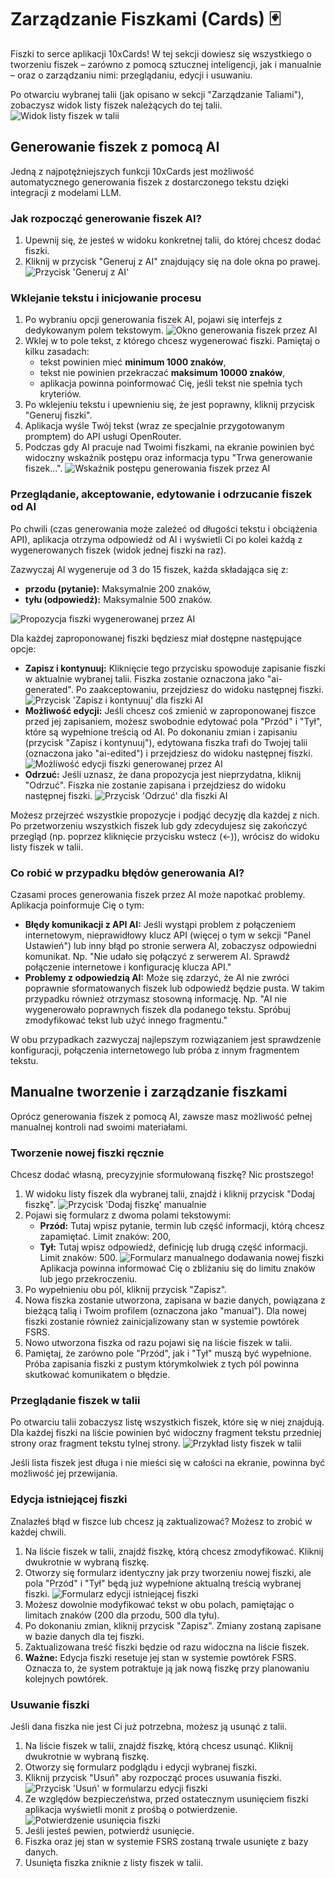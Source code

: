 # Zarządzanie Fiszkami (Cards) 🃏

Fiszki to serce aplikacji 10xCards! W tej sekcji dowiesz się wszystkiego o tworzeniu fiszek – zarówno z pomocą sztucznej inteligencji, jak i manualnie – oraz o zarządzaniu nimi: przeglądaniu, edycji i usuwaniu.

Po otwarciu wybranej talii (jak opisano w sekcji "Zarządzanie Taliami"), zobaczysz widok listy fiszek należących do tej talii. ![Widok listy fiszek w talii](images/pl_03_widok_listy_fiszek.png)

## Generowanie fiszek z pomocą AI

Jedną z najpotężniejszych funkcji 10xCards jest możliwość automatycznego generowania fiszek z dostarczonego tekstu dzięki integracji z modelami LLM.

### Jak rozpocząć generowanie fiszek AI?

1.  Upewnij się, że jesteś w widoku konkretnej talii, do której chcesz dodać fiszki.
2.  Kliknij w przycisk "Generuj z AI" znajdujący się na dole okna po prawej.
    ![Przycisk 'Generuj z AI'](images/pl_03_przycisk_generuj_z_ai.png)

### Wklejanie tekstu i inicjowanie procesu

1.  Po wybraniu opcji generowania fiszek AI, pojawi się interfejs z dedykowanym polem tekstowym.
    ![Okno generowania fiszek przez AI](images/pl_03_okno_generowania_z_ai.png)
2.  Wklej w to pole tekst, z którego chcesz wygenerować fiszki. Pamiętaj o kilku zasadach:
    *   tekst powinien mieć **minimum 1000 znaków**,
    *   tekst nie powinien przekraczać **maksimum 10000 znaków**,
    *   aplikacja powinna poinformować Cię, jeśli tekst nie spełnia tych kryteriów.
3.  Po wklejeniu tekstu i upewnieniu się, że jest poprawny, kliknij przycisk "Generuj fiszki".
4.  Aplikacja wyśle Twój tekst (wraz ze specjalnie przygotowanym promptem) do API usługi OpenRouter.
5.  Podczas gdy AI pracuje nad Twoimi fiszkami, na ekranie powinien być widoczny wskaźnik postępu oraz informacja typu "Trwa generowanie fiszek...".
    ![Wskaźnik postępu generowania fiszek przez AI](images/pl_03_ai_wskaznik_postepu.png)

### Przeglądanie, akceptowanie, edytowanie i odrzucanie fiszek od AI

Po chwili (czas generowania może zależeć od długości tekstu i obciążenia API), aplikacja otrzyma odpowiedź od AI i wyświetli Ci po kolei każdą z wygenerowanych fiszek (widok jednej fiszki na raz).

Zazwyczaj AI wygeneruje od 3 do 15 fiszek, każda składająca się z:
*   **przodu (pytanie):** Maksymalnie 200 znaków,
*   **tyłu (odpowiedź):** Maksymalnie 500 znaków.

![Propozycja fiszki wygenerowanej przez AI](images/pl_03_AI_lista_propozycji_fiszek.png)

Dla każdej zaproponowanej fiszki będziesz miał dostępne następujące opcje:

*   **Zapisz i kontynuuj:** Kliknięcie tego przycisku spowoduje zapisanie fiszki w aktualnie wybranej talii. Fiszka zostanie oznaczona jako "ai-generated". Po zaakceptowaniu, przejdziesz do widoku następnej fiszki.
    ![Przycisk 'Zapisz i kontynuuj' dla fiszki AI](images/pl_03_AI_przycisk_zapisz.png)
*   **Możliwość edycji:** Jeśli chcesz coś zmienić w zaproponowanej fiszce przed jej zapisaniem, możesz swobodnie edytować pola "Przód" i "Tył", które są wypełnione treścią od AI. Po dokonaniu zmian i zapisaniu (przycisk "Zapisz i kontynuuj"), edytowana fiszka trafi do Twojej talii (oznaczona jako "ai-edited") i przejdziesz do widoku następnej fiszki.
    ![Możliwość edycji fiszki generowanej przez AI](images/pl_03_AI_mozliwosc_edycji.png)
*   **Odrzuć:** Jeśli uznasz, że dana propozycja jest nieprzydatna, kliknij "Odrzuć". Fiszka nie zostanie zapisana i przejdziesz do widoku następnej fiszki.
    ![Przycisk 'Odrzuć' dla fiszki AI](images/pl_03_AI_przycisk_odrzuc.png)

Możesz przejrzeć wszystkie propozycje i podjąć decyzję dla każdej z nich. Po przetworzeniu wszystkich fiszek lub gdy zdecydujesz się zakończyć przegląd (np. poprzez kliknięcie przycisku wstecz (<-)), wrócisz do widoku listy fiszek w talii.

### Co robić w przypadku błędów generowania AI?

Czasami proces generowania fiszek przez AI może napotkać problemy. Aplikacja poinformuje Cię o tym:

*   **Błędy komunikacji z API AI:** Jeśli wystąpi problem z połączeniem internetowym, nieprawidłowy klucz API (więcej o tym w sekcji "Panel Ustawień") lub inny błąd po stronie serwera AI, zobaczysz odpowiedni komunikat. Np. "Nie udało się połączyć z serwerem AI. Sprawdź połączenie internetowe i konfigurację klucza API."
*   **Problemy z odpowiedzią AI:** Może się zdarzyć, że AI nie zwróci poprawnie sformatowanych fiszek lub odpowiedź będzie pusta. W takim przypadku również otrzymasz stosowną informację. Np. "AI nie wygenerowało poprawnych fiszek dla podanego tekstu. Spróbuj zmodyfikować tekst lub użyć innego fragmentu."

W obu przypadkach zazwyczaj najlepszym rozwiązaniem jest sprawdzenie konfiguracji, połączenia internetowego lub próba z innym fragmentem tekstu.

## Manualne tworzenie i zarządzanie fiszkami

Oprócz generowania fiszek z pomocą AI, zawsze masz możliwość pełnej manualnej kontroli nad swoimi materiałami.

### Tworzenie nowej fiszki ręcznie

Chcesz dodać własną, precyzyjnie sformułowaną fiszkę? Nic prostszego!

1.  W widoku listy fiszek dla wybranej talii, znajdź i kliknij przycisk "Dodaj fiszkę".
    ![Przycisk 'Dodaj fiszkę' manualnie](images/pl_03_przycisk_dodaj_manualnie.png)
2.  Pojawi się formularz z dwoma polami tekstowymi:
    *   **Przód:** Tutaj wpisz pytanie, termin lub część informacji, którą chcesz zapamiętać. Limit znaków: 200,
    *   **Tył:** Tutaj wpisz odpowiedź, definicję lub drugą część informacji. Limit znaków: 500.
    ![Formularz manualnego dodawania nowej fiszki](images/pl_03_formularz_manualnego_dodawania.png)
    Aplikacja powinna informować Cię o zbliżaniu się do limitu znaków lub jego przekroczeniu.
3.  Po wypełnieniu obu pól, kliknij przycisk "Zapisz".
4.  Nowa fiszka zostanie utworzona, zapisana w bazie danych, powiązana z bieżącą talią i Twoim profilem (oznaczona jako "manual"). Dla nowej fiszki zostanie również zainicjalizowany stan w systemie powtórek FSRS.
5.  Nowo utworzona fiszka od razu pojawi się na liście fiszek w talii.
6.  Pamiętaj, że zarówno pole "Przód", jak i "Tył" muszą być wypełnione. Próba zapisania fiszki z pustym którymkolwiek z tych pól powinna skutkować komunikatem o błędzie.

### Przeglądanie fiszek w talii

Po otwarciu talii zobaczysz listę wszystkich fiszek, które się w niej znajdują. Dla każdej fiszki na liście powinien być widoczny fragment tekstu przedniej strony oraz fragment tekstu tylnej strony. ![Przykład listy fiszek w talii](images/pl_03_lista_fiszek_w_talii_przyklad.png)

Jeśli lista fiszek jest długa i nie mieści się w całości na ekranie, powinna być możliwość jej przewijania.

### Edycja istniejącej fiszki

Znalazłeś błąd w fiszce lub chcesz ją zaktualizować? Możesz to zrobić w każdej chwili.

1.  Na liście fiszek w talii, znajdź fiszkę, którą chcesz zmodyfikować. Kliknij dwukrotnie w wybraną fiszkę.
2.  Otworzy się formularz identyczny jak przy tworzeniu nowej fiszki, ale pola "Przód" i "Tył" będą już wypełnione aktualną treścią wybranej fiszki.
    ![Formularz edycji istniejącej fiszki](images/pl_03_formularz_edycji_fiszki.png)
3.  Możesz dowolnie modyfikować tekst w obu polach, pamiętając o limitach znaków (200 dla przodu, 500 dla tyłu).
4.  Po dokonaniu zmian, kliknij przycisk "Zapisz". Zmiany zostaną zapisane w bazie danych dla tej fiszki.
5.  Zaktualizowana treść fiszki będzie od razu widoczna na liście fiszek.
6.  **Ważne:** Edycja fiszki resetuje jej stan w systemie powtórek FSRS. Oznacza to, że system potraktuje ją jak nową fiszkę przy planowaniu kolejnych powtórek.

### Usuwanie fiszki

Jeśli dana fiszka nie jest Ci już potrzebna, możesz ją usunąć z talii.

1.  Na liście fiszek w talii, znajdź fiszkę, którą chcesz usunąć. Kliknij dwukrotnie w wybraną fiszkę.
2.  Otworzy się formularz podglądu i edycji wybranej fiszki.
3.  Kliknij przycisk "Usuń" aby rozpocząć proces usuwania fiszki.
    ![Przycisk 'Usuń' w formularzu edycji fiszki](images/pl_03_przycisk_usun_fiszke.png)
4.  Ze względów bezpieczeństwa, przed ostatecznym usunięciem fiszki aplikacja wyświetli monit z prośbą o potwierdzenie.
    ![Potwierdzenie usunięcia fiszki](images/pl_03_potwierdzenie_usuniecia_fiszki.png)
5.  Jeśli jesteś pewien, potwierdź usunięcie.
6.  Fiszka oraz jej stan w systemie FSRS zostaną trwale usunięte z bazy danych.
7.  Usunięta fiszka zniknie z listy fiszek w talii.
